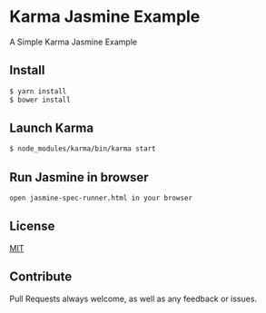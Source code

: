 # Karma Jasmine Example

A Simple Karma Jasmine Example

## Install

```sh
$ yarn install
$ bower install
```

## Launch Karma
```sh
$ node_modules/karma/bin/karma start
```

## Run Jasmine in browser
```sh
open jasmine-spec-runner.html in your browser
```

## License

[MIT](LICENSE)

## Contribute
Pull Requests always welcome, as well as any feedback or issues.
